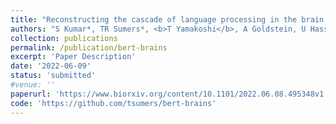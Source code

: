 ```yaml
---
title: "Reconstructing the cascade of language processing in the brain using the internal computations of a transformer-based language model"
authors: "S Kumar*, TR Sumers*, <b>T Yamakoshi</b>, A Goldstein, U Hasson, KA Norman, TL Griffiths, RD Hawkins, SA Nastase"
collection: publications
permalink: /publication/bert-brains
excerpt: 'Paper Description'
date: '2022-06-09'
status: 'submitted'
#venue: ''
paperurl: 'https://www.biorxiv.org/content/10.1101/2022.06.08.495348v1'
code: 'https://github.com/tsumers/bert-brains'
---
```

